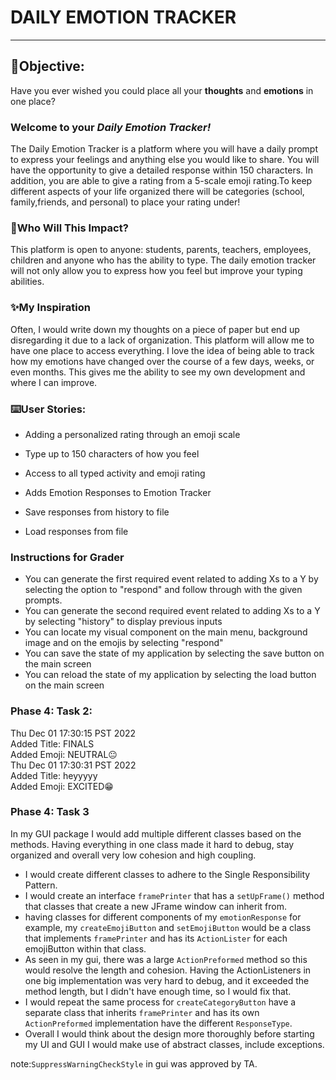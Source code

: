 # DAILY EMOTION TRACKER

_______________________ 

## 🎯Objective:

Have you ever wished you could place all your **thoughts** and **emotions**
in one place?

### Welcome to your _Daily Emotion Tracker!_

The Daily Emotion Tracker is a platform where you will have a daily prompt to express your feelings and anything else
you would like to share. You will have the opportunity to give a detailed response within 150 characters. In addition, you
are able to give a rating from a 5-scale emoji rating.To keep different aspects of your life organized there will be 
categories (school, family,friends, and personal) to place your rating under!

### 👥Who Will This Impact?

This platform is open to anyone: students, parents, teachers, employees, children and anyone who has the ability to
type. The daily emotion tracker will not only allow you to express how you feel but improve your typing abilities.

### ✨My Inspiration

Often, I would write down my thoughts on a piece of paper but end up disregarding it due to a lack of organization.
This platform will allow me to have one place to access everything. I love the idea of being able to track how my
emotions have changed over the course of a few days, weeks, or even months. This gives me the ability to see my own
development and where I can improve.

### ⌨️User Stories:

- Adding a personalized rating through an emoji scale
- Type up to 150 characters of how you feel
- Access to all typed activity and emoji rating
- Adds Emotion Responses to Emotion Tracker 

- Save responses from history to file 
- Load responses from file

### Instructions for Grader
- You can generate the first required event related to adding Xs to a Y by selecting the option to "respond" and follow
  through with the given prompts.
- You can generate the second required event related to adding Xs to a Y by selecting "history" to display previous inputs
- You can locate my visual component on the main menu, background image and on the emojis by selecting "respond"
- You can save the state of my application by selecting the save button on the main screen
- You can reload the state of my application by selecting the load button on the main screen

### Phase 4: Task 2:
Thu Dec 01 17:30:15 PST 2022\
Added Title: FINALS\
Added Emoji: NEUTRAL😐\
Thu Dec 01 17:30:31 PST 2022\
Added Title: heyyyyy\
Added Emoji: EXCITED😁

### Phase 4: Task 3
In my GUI package I would add multiple different classes based on the methods. Having everything in one class made it hard
to debug, stay organized and overall very low cohesion and high coupling.
* I would create different classes to adhere to the Single Responsibility Pattern.
* I would create an interface `framePrinter` that has a `setUpFrame()` method that classes that create a new JFrame window can inherit from. 
* having classes for different components of my `emotionResponse` for example, my `createEmojiButton` and `setEmojiButton`
would be a class that implements `framePrinter` and has its `ActionLister` for each emojiButton within that class.
* As seen in my gui, there was a large `ActionPreformed` method so this would resolve the length and cohesion. Having the ActionListeners in one big implementation was
very hard to debug, and it exceeded the method length, but I didn't have enough time, so I would fix that.
* I would repeat the same process for `createCategoryButton` have a separate class that inherits  `framePrinter` and has
its own `ActionPreformed` implementation have the different `ResponseType`. 
* Overall I would think about the design more thoroughly before starting my UI and GUI I would make use of abstract classes, include exceptions.

note:`SuppressWarningCheckStyle` in gui was approved by TA.